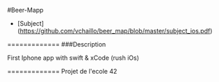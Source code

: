#Beer-Mapp

* [Subject] (https://github.com/vchaillo/beer_map/blob/master/subject_ios.pdf)

=============
###Description

First Iphone app with swift & xCode
(rush iOs)

=============
Projet de l'ecole 42
